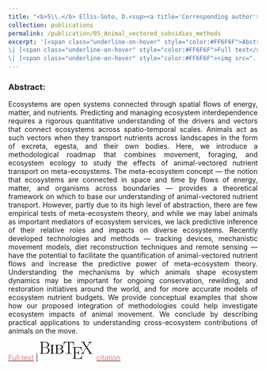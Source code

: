 ```yaml
---
title: "<b>5\\.</b> Ellis-Soto, D.<sup><a title='Corresponding author'>✉</a></sup>, Ferraro, K. M., <u>Rizzuto, M.</u>, Briggs, E., Monk, J. D., and Schmitz, O. J. (2020). **A Methodological Roadmap to Quantify Animal-vectored Spatial Ecosystem Subsidies.** EcoEvoRxiv. <img src='../images/preprint.png'>"
collection: publications
permalink: /publication/05_Animal_vectored_subsidies_methods
excerpt: '[<span class="underline-on-hover" style="color:#FF6F6F">Abstract</span>](../publication/05_Animal_vectored_subsidies_methods)
\| [<span class="underline-on-hover" style="color:#FF6F6F">Full text</span>](https://doi.org/10.32942/osf.io/zyx84)
\| [<span class="underline-on-hover" style="color:#FF6F6F"><img src="../images/bibtex.svg">citation</span>](../bibtex/05_Animal_vectored_subsidies_methods.bib)'
---
```


### Abstract:

<p style='text-align: justify;'>
Ecosystems are open systems connected through spatial flows of energy, matter, and nutrients. Predicting and managing ecosystem interdependence requires a rigorous quantitative understanding of the drivers and vectors that connect ecosystems across spatio-temporal scales. Animals act as such vectors when they transport nutrients across landscapes in the form of excreta, egesta, and their own bodies. Here, we introduce a methodological roadmap that combines movement, foraging, and ecosystem ecology to study the effects of animal-vectored nutrient transport on meta-ecosystems. The meta-ecosystem concept — the notion that ecosystems are connected in space and time by flows of energy, matter, and organisms across boundaries — provides a theoretical framework on which to base our understanding of animal-vectored nutrient transport. However, partly due to its high level of abstraction, there are few empirical tests of meta-ecosystem theory, and while we may label animals as important mediators of ecosystem services, we lack predictive inference of their relative roles and impacts on diverse ecosystems. Recently developed technologies and methods — tracking devices, mechanistic movement models, diet reconstruction techniques and remote sensing — have the potential to facilitate the quantification of animal-vectored nutrient flows and increase the predictive power of meta-ecosystem theory. Understanding the mechanisms by which animals shape ecosystem dynamics may be important for ongoing conservation, rewilding, and restoration initiatives around the world, and for more accurate models of ecosystem nutrient budgets. We provide conceptual examples that show how our proposed integration of methodologies could help investigate ecosystem impacts of animal movement. We conclude by describing practical applications to understanding cross-ecosystem contributions of animals on the move.
</p>

[<span class="underline-on-hover" style="color:#FF6F6F">Full text</span>](https://doi.org/10.32942/osf.io/zyx84)
\| [<span class="underline-on-hover" style="color:#FF6F6F"><img src="../images/bibtex.svg">citation</span>](../bibtex/5_Animal_vectored_subsidies_methods.bib)
